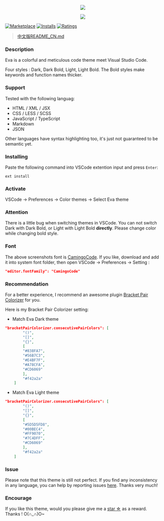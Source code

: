 <p align="center"><img src="https://github.com/fisheva/Photo/blob/master/Eva-VSCode-Theme/Screenshot/Eva-Dark.png?raw=true"></p>
<p align="center"><img src="https://github.com/fisheva/Photo/blob/master/Eva-VSCode-Theme/Screenshot/Eva-Light.png?raw=true"></p>

[![Marketplace](http://vsmarketplacebadge.apphb.com/version/fisheva.eva-vscode-theme.svg)](https://marketplace.visualstudio.com/items/fisheva.eva-vscode-theme) [![Installs](http://vsmarketplacebadge.apphb.com/installs/fisheva.eva-vscode-theme.svg)](https://marketplace.visualstudio.com/items/fisheva.eva-vscode-theme) [![Ratings](http://vsmarketplacebadge.apphb.com/rating-short/fisheva.eva-vscode-theme.svg)](https://marketplace.visualstudio.com/items/fisheva.eva-vscode-theme)

> [中文版README_CN.md](https://github.com/fisheva/Eva-VSCode-Theme/blob/master/README_CN.md)

### Description
Eva is a colorful and meticulous code theme meet Visual Studio Code.

Four styles : Dark, Dark Bold, Light, Light Bold. The Bold styles make keywords and function names thicker.

### Support
Tested with the following languag:
- HTML / XML / JSX
- CSS / LESS / SCSS
- JavaScript / TypeScript
- Markdown
- JSON

Other languages have syntax highlighting too, it's just not guaranteed to be semantic yet.

### Installing
Paste the following command into VSCode extention input and press `Enter`:
```shell
ext install
```
### Activate
VSCode → Preferences → Color themes → Select Eva theme

### Attention
There is a little bug when switching themes in VSCode. You can not switch Dark with Dark Bold, or Light with Light Bold **directly**. Please change color while changing bold style.

### Font
The above screenshots font is [CamingoCode](https://www.fontsquirrel.com/fonts/camingocode). If you like, download and add it into system font folder, then open VSCode → Preferences → Setting :
```json
"editor.fontFamily": "CamingoCode"
```
### Recommendation
For a better experience, I recommend an awesome plugin [Bracket Pair Colorizer](https://marketplace.visualstudio.com/items?itemName=CoenraadS.bracket-pair-colorizer) for you.

Here is my Bracket Pair Colorizer setting:

- Match Eva Dark theme
```json
"bracketPairColorizer.consecutivePairColors": [
        "()",
        "[]",
        "{}",
        [
        "#838FA7",
        "#56B7C3",
        "#E4BF7F",
        "#A78CFA",
        "#CD6069"
        ],
        "#f42a2a"
    ]
```

- Match Eva Light theme
```json
"bracketPairColorizer.consecutivePairColors": [
        "()",
        "[]",
        "{}",
        [
        "#5D5D5FD8",
        "#00BEC4",
        "#FF9070",
        "#7C4DFF",
        "#CD6069"
        ],
        "#f42a2a"
    ]
```

### Issue
Please note that this theme is still not perfect. If you find any inconsistency in any language, you can help by reporting issues [here](https://github.com/fisheva/Eva-code-themes). Thanks very much!

### Encourage
If you like this theme, would you please give me a [star ☆](https://github.com/fisheva/Eva-VSCode-Theme) as a reward. Thanks ! O(∩_∩)O~
